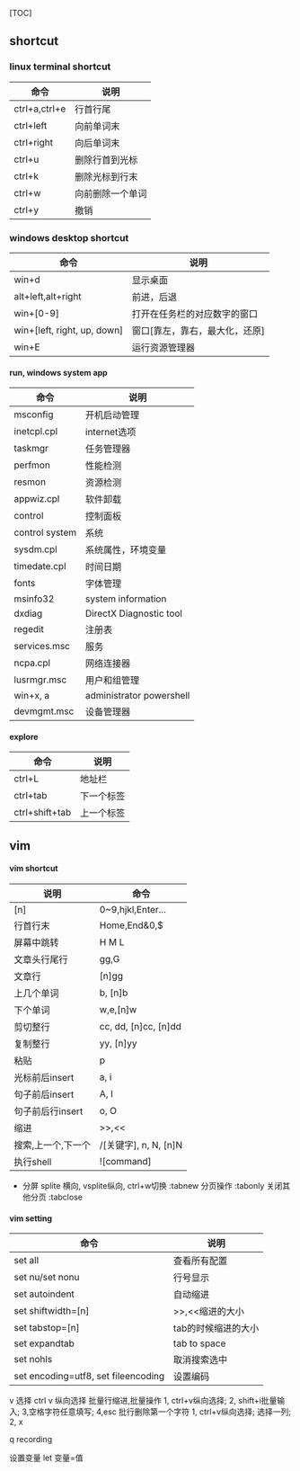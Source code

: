 [TOC]

## shortcut
### linux terminal shortcut
| 命令 | 说明 |
| ------ | ------ |
| ctrl+a,ctrl+e | 行首行尾 |
| ctrl+left | 向前单词末 |
| ctrl+right | 向后单词末 |
| ctrl+u | 删除行首到光标 |
| ctrl+k | 删除光标到行末 |
| ctrl+w | 向前删除一个单词 |
| ctrl+y | 撤销 |

### windows desktop shortcut
| 命令 | 说明 |
| ------ | ------- |
| win+d | 显示桌面 |
| alt+left,alt+right | 前进，后退 |
| win+[0-9] | 打开在任务栏的对应数字的窗口 |
| win+[left, right, up, down] | 窗口[靠左，靠右，最大化，还原] |
| win+E | 运行资源管理器 |

#### run, windows system app
| 命令 | 说明 |
| ------ | ------- |
| msconfig | 开机启动管理 |
| inetcpl.cpl | internet选项 |
| taskmgr | 任务管理器 |
| perfmon | 性能检测 |
| resmon | 资源检测 |
| appwiz.cpl | 软件卸载 |
| control | 控制面板 |
| control system | 系统 |
| sysdm.cpl | 系统属性，环境变量 |
| timedate.cpl | 时间日期 |
| fonts | 字体管理 |
| msinfo32 | system information |
| dxdiag | DirectX Diagnostic tool |
| regedit | 注册表 |
| services.msc | 服务 |
| ncpa.cpl | 网络连接器 |
| lusrmgr.msc | 用户和组管理 |
| win+x, a | administrator powershell |
| devmgmt.msc | 设备管理器 |

#### explore
| 命令 | 说明 |
| ------ | ------- |
| ctrl+L | 地址栏 |
| ctrl+tab | 下一个标签 |
| ctrl+shift+tab | 上一个标签 |

## vim
#### vim shortcut
| 说明 | 命令 |
| ------ | ------- |
| [n] | 0~9,hjkl,Enter... |
| 行首行末 | Home,End&0,$ |
| 屏幕中跳转 | H M L |
| 文章头行尾行 | gg,G |
| 文章行 | [n]gg |
| 上几个单词 | b, [n]b |
| 下个单词 | w,e,[n]w |
| 剪切整行 | cc, dd, [n]cc, [n]dd |
| 复制整行 | yy, [n]yy |
| 粘贴 | p |
| 光标前后insert | a, i |
| 句子前后insert | A, I |
| 句子前后行insert | o, O |
| 缩进 | >>,<< |
| 搜索,上一个,下一个 | /[关键字], n, N, [n]N |
| 执行shell | ![command] |
- 分屏
splite 横向, vsplite纵向, ctrl+w切换
:tabnew 分页操作
:tabonly 关闭其他分页
:tabclose

#### vim setting

| 命令 | 说明 |
| ------ | ------- |
| set all | 查看所有配置 |
| set nu/set nonu | 行号显示 |
| set autoindent | 自动缩进 |
| set shiftwidth=[n] | >>,<<缩进的大小 |
| set tabstop=[n] | tab的时候缩进的大小 |
| set expandtab | tab to space |
| set nohls | 取消搜索选中 |
| set encoding=utf8, set fileencoding | 设置编码 |

v 选择
ctrl v 纵向选择
批量行缩进,批量操作
1, ctrl+v纵向选择; 2, shift+i批量输入; 3,空格字符任意填写; 4,esc
批行删除第一个字符
1, ctrl+v纵向选择; 选择一列; 2, x

q recording

设置变量
let 变量=值





